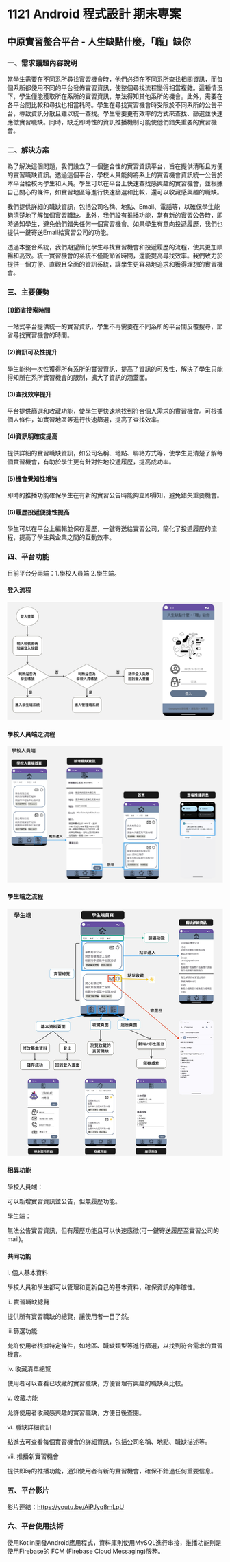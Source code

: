 ﻿# 1121 Android 程式設計 期末專案
## 中原實習整合平台 - 人生缺點什麼，「職」缺你

### 一、需求議題內容說明

當學生需要在不同系所尋找實習機會時，他們必須在不同系所查找相關資訊，而每個系所都使用不同的平台發佈實習資訊，使整個尋找流程變得相當複雜。這種情況下，學生僅能獲取所在系所的實習資訊，無法得知其他系所的機會。此外，需要在各平台間比較和尋找也相當耗時。學生在尋找實習機會時受限於不同系所的公告平台，導致資訊分散且難以統一查找。學生需要更有效率的方式來查找、篩選並快速應徵實習職缺。同時，缺乏即時性的資訊推播機制可能使他們錯失重要的實習機會。


### 二、解決方案

為了解決這個問題，我們設立了一個整合性的實習資訊平台，旨在提供清晰且方便的實習職缺資訊。透過這個平台，學校人員能夠將系上的實習機會資訊統一公告於本平台給校內學生和人員。學生可以在平台上快速查找感興趣的實習機會，並根據自己關心的條件，如實習地區等進行快速篩選和比較，還可以收藏感興趣的職缺。

我們提供詳細的職缺資訊，包括公司名稱、地點、Email、電話等，以確保學生能夠清楚地了解每個實習職缺。此外，我們設有推播功能，當有新的實習公告時，即時通知學生，避免他們錯失任何一個實習機會。如果學生有意向投遞履歷，我們也提供一鍵寄送Email給實習公司的功能。

透過本整合系統，我們期望簡化學生尋找實習機會和投遞履歷的流程，使其更加順暢和高效。統一實習機會的系統不僅能節省時間，還能提高尋找效率。我們致力於提供一個方便、直觀且全面的資訊系統，讓學生更容易地追求和獲得理想的實習機會。


### 三、主要優勢

#### (1)節省搜索時間
一站式平台提供統一的實習資訊，學生不再需要在不同系所的平台間反覆搜尋，節省尋找實習機會的時間。

#### (2)資訊可及性提升
學生能夠一次性獲得所有系所的實習資訊，提高了資訊的可及性，解決了學生只能得知所在系所實習機會的限制，擴大了資訊的涵蓋面。

#### (3)查找效率提升
平台提供篩選和收藏功能，使學生更快速地找到符合個人需求的實習機會。可根據個人條件，如實習地區等進行快速篩選，提高了查找效率。

#### (4)資訊明確度提高
提供詳細的實習職缺資訊，如公司名稱、地點、聯絡方式等，使學生更清楚了解每個實習機會，有助於學生更有針對性地投遞履歷，提高成功率。

#### (5)機會覺知性增強
即時的推播功能確保學生在有新的實習公告時能夠立即得知，避免錯失重要機會。

#### (6)履歷投遞便捷性提高
學生可以在平台上編輯並保存履歷，一鍵寄送給實習公司，簡化了投遞履歷的流程，提高了學生與企業之間的互動效率。


### 四、平台功能

目前平台分兩端：1.學校人員端 2.學生端。

#### 登入流程
<img src='說明文件/流程圖/登入流程.jpg'> 

#### 學校人員端之流程
<img src='說明文件/流程圖/學校人員端.jpg'> 

#### 學生端之流程
<img src='說明文件/流程圖/學生端.jpg'> 


#### 相異功能
學校人員端：

可以新增實習資訊並公告，但無履歷功能。

學生端：

無法公告實習資訊，但有履歷功能且可以快速應徵(可一鍵寄送履歷至實習公司的mail)。

#### 共同功能

i.	個人基本資料

學校人員和學生都可以管理和更新自己的基本資料，確保資訊的準確性。

ii.	實習職缺總覽

提供所有實習職缺的總覽，讓使用者一目了然。

iii.篩選功能

允許使用者根據特定條件，如地區、職缺類型等進行篩選，以找到符合需求的實習機會。

iv.	收藏清單總覽

使用者可以查看已收藏的實習職缺，方便管理有興趣的職缺與比較。

v.	收藏功能

允許使用者收藏感興趣的實習職缺，方便日後查閱。

vi.	職缺詳細資訊

點進去可查看每個實習機會的詳細資訊，包括公司名稱、地點、職缺描述等。

vii.	推播新實習機會

提供即時的推播功能，通知使用者有新的實習機會，確保不錯過任何重要信息。


### 五、平台影片

影片連結：https://youtu.be/AiPJyq8mLpU 


### 六、平台使用技術

使用Kotlin開發Android應用程式，資料庫則使用MySQL進行串接，推播功能則是使用Firebase的 FCM (Firebase Cloud Messaging)服務。

